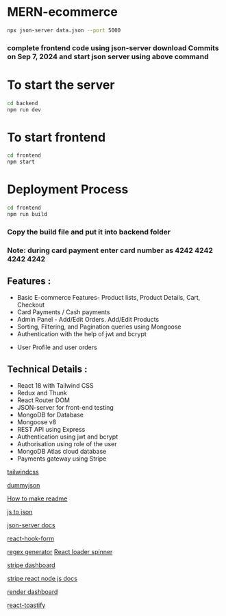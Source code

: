 # MERN-ecommerce

```bash
npx json-server data.json --port 5000
```

### complete frontend code using json-server download Commits on Sep 7, 2024 and start json server using above command

# To start the server

```bash
cd backend
npm run dev
```

# To start frontend

```bash
cd frontend
npm start
```

# Deployment Process

```bash
cd frontend
npm run build
```

### Copy the build file and put it into backend folder

### Note: during card payment enter card number as 4242 4242 4242 4242

## Features :

- Basic E-commerce Features- Product lists, Product Details, Cart, Checkout
- Card Payments / Cash payments
- Admin Panel - Add/Edit Orders. Add/Edit Products
- Sorting, Filtering, and Pagination queries using Mongoose
- Authentication with the help of jwt and bcrypt
<!-- - Order Emails, Reset Password Emails -->
- User Profile and user orders

## Technical Details :

- React 18 with Tailwind CSS
- Redux and Thunk
- React Router DOM
- JSON-server for front-end testing
- MongoDB for Database
- Mongoose v8
- REST API using Express
- Authentication using jwt and bcrypt
- Authorisation using role of the user
- MongoDB Atlas cloud database
  <!-- - Vercel Server deployment -->
  <!-- - Email using Nodemailer - using GMail SMTP system -->
- Payments gateway using Stripe

<!-- https://readme.so/  How to write readme file-->
<!-- https://dummyjson.com/  get dummy data in json format like list of products, list of users, etc.-->

[tailwindcss](https://tailwindcss.com/)

[dummyjson](https://dummyjson.com/)

[How to make readme](https://readme.so/)

[js to json](https://www.convertsimple.com/convert-javascript-to-json/)

<!-- extention for tailwind---Tailwind CSS IntelliSense -->
<!-- quokka.js extension to find all brand from products data -->

[json-server docs](https://www.npmjs.com/package/json-server/v/0.16.1#sort)

[react-hook-form](https://react-hook-form.com/get-started#)

[regex generator](https://regexr.com/)
[React loader spinner](https://mhnpd.github.io/react-loader-spinner/docs/components/color-ring)

[stripe dashboard](https://dashboard.stripe.com/dashboard)

[stripe react node js docs](https://docs.stripe.com/payments/quickstart?lang=node&client=react)

[render dashboard](https://dashboard.render.com/)

[react-toastify](https://fkhadra.github.io/react-toastify/introduction/)
